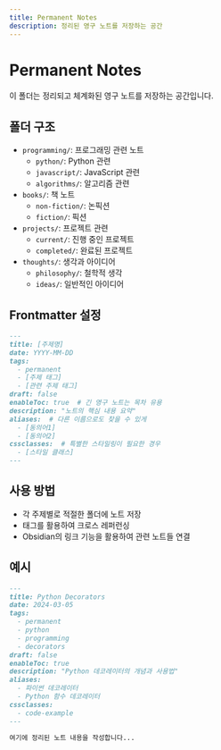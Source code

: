 ```yaml
---
title: Permanent Notes
description: 정리된 영구 노트를 저장하는 공간
---
```


# Permanent Notes

이 폴더는 정리되고 체계화된 영구 노트를 저장하는 공간입니다.

## 폴더 구조
- `programming/`: 프로그래밍 관련 노트
  - `python/`: Python 관련
  - `javascript/`: JavaScript 관련
  - `algorithms/`: 알고리즘 관련
- `books/`: 책 노트
  - `non-fiction/`: 논픽션
  - `fiction/`: 픽션
- `projects/`: 프로젝트 관련
  - `current/`: 진행 중인 프로젝트
  - `completed/`: 완료된 프로젝트
- `thoughts/`: 생각과 아이디어
  - `philosophy/`: 철학적 생각
  - `ideas/`: 일반적인 아이디어

## Frontmatter 설정
```markdown
---
title: [주제명]
date: YYYY-MM-DD
tags:
  - permanent
  - [주제 태그]
  - [관련 주제 태그]
draft: false
enableToc: true  # 긴 영구 노트는 목차 유용
description: "노트의 핵심 내용 요약"
aliases:  # 다른 이름으로도 찾을 수 있게
  - [동의어1]
  - [동의어2]
cssclasses:  # 특별한 스타일링이 필요한 경우
  - [스타일 클래스]
---
```

## 사용 방법
- 각 주제별로 적절한 폴더에 노트 저장
- 태그를 활용하여 크로스 레퍼런싱
- Obsidian의 링크 기능을 활용하여 관련 노트들 연결

## 예시
```markdown
---
title: Python Decorators
date: 2024-03-05
tags:
  - permanent
  - python
  - programming
  - decorators
draft: false
enableToc: true
description: "Python 데코레이터의 개념과 사용법"
aliases:
  - 파이썬 데코레이터
  - Python 함수 데코레이터
cssclasses:
  - code-example
---

여기에 정리된 노트 내용을 작성합니다...
``` 